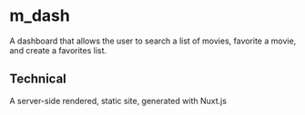 # m_dash

A dashboard that allows the user to search a list of movies, favorite a movie, and create a favorites list. 

## Technical

A server-side rendered, static site, generated with Nuxt.js 